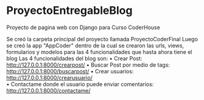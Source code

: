 # ProyectoEntregableBlog
Proyecto de pagina web con Django para Curso CoderHouse

Se creó la carpeta principal del proyecto llamada ProyectoCoderFinal
Luego se creó la app "AppCoder" dentro de la cual se crearon las urls, views, formularios y modelos para las 4 funcionalidades que hasta ahora tiene el blog
Las 4 funcionalidades del blog son: 
• Crear Post: http://127.0.0.1:8000/crearpost/ 
• Buscar Post por medio de tags: http://127.0.0.1:8000/buscarpost/
• Crear usuarios: http://127.0.0.1:8000/crearusuario/  
• Contactame donde el usuario puede enviar comentarios: http://127.0.0.1:8000/contactame/
